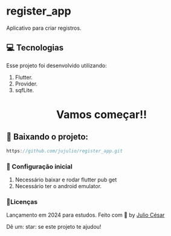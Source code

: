 # register_app
Aplicativo para criar registros.
 
## :computer: Tecnologias
Esse projeto foi desenvolvido utilizando:

1. Flutter.
2. Provider.
3. sqfLite.

<h1 align="center">Vamos começar!!</h1>
 
## :rocket: Baixando o projeto: 
```javascript
https://github.com/jujulio/register_app.git
```

### :rocket: Configuração inicial
1. Necessário baixar e rodar flutter pub get
2. Necessário ter o android emulator.

 ### :book:Licenças
 Lançamento em 2024 para estudos.
 Feito com :purple_heart: by [Julio César](https://github.com/jujulio)
 
 Dê um: star: se este projeto te ajudou!

